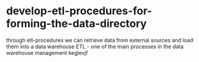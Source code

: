 # develop-etl-procedures-for-forming-the-data-directory
through etl-procedures we can retrieve data from external sources and load them into a data warehouse
ETL - one of the main processes in the data warehouse management
keglevjf
